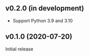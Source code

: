 v0.2.0 (in development)
-----------------------
- Support Python 3.9 and 3.10

v0.1.0 (2020-07-20)
-------------------
Initial release
